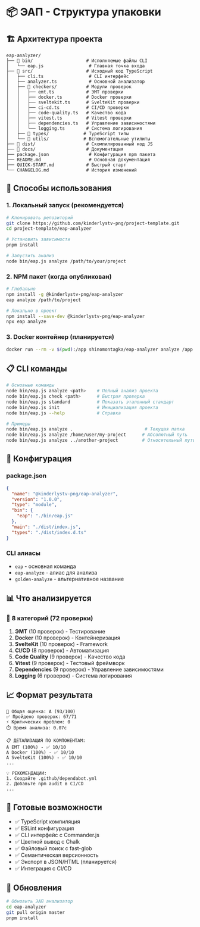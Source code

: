 # 📦 ЭАП - Структура упаковки

## 🏗️ Архитектура проекта

```
eap-analyzer/
├── 📁 bin/                    # Исполняемые файлы CLI
│   └── eap.js                 # Главная точка входа
├── 📁 src/                    # Исходный код TypeScript
│   ├── cli.ts                 # CLI интерфейс
│   ├── analyzer.ts            # Основной анализатор
│   ├── 📁 checkers/           # Модули проверок
│   │   ├── emt.ts            # ЭМТ проверки
│   │   ├── docker.ts         # Docker проверки
│   │   ├── sveltekit.ts      # SvelteKit проверки
│   │   ├── ci-cd.ts          # CI/CD проверки
│   │   ├── code-quality.ts   # Качество кода
│   │   ├── vitest.ts         # Vitest проверки
│   │   ├── dependencies.ts   # Управление зависимостями
│   │   └── logging.ts        # Система логирования
│   ├── 📁 types/             # TypeScript типы
│   └── 📁 utils/             # Вспомогательные утилиты
├── 📁 dist/                   # Скомпилированный код JS
├── 📁 docs/                   # Документация
├── package.json               # Конфигурация npm пакета
├── README.md                  # Основная документация
├── QUICK-START.md            # Быстрый старт
└── CHANGELOG.md              # История изменений
```

## 🚀 Способы использования

### 1. **Локальный запуск** (рекомендуется)

```bash
# Клонировать репозиторий
git clone https://github.com/kinderlystv-png/project-template.git
cd project-template/eap-analyzer

# Установить зависимости
pnpm install

# Запустить анализ
node bin/eap.js analyze /path/to/your/project
```

### 2. **NPM пакет** (когда опубликован)

```bash
# Глобально
npm install -g @kinderlystv-png/eap-analyzer
eap analyze /path/to/project

# Локально в проект
npm install --save-dev @kinderlystv-png/eap-analyzer
npx eap analyze
```

### 3. **Docker контейнер** (планируется)

```bash
docker run --rm -v $(pwd):/app shinomontagka/eap-analyzer analyze /app
```

## 📋 CLI команды

```bash
# Основные команды
node bin/eap.js analyze <path>    # Полный анализ проекта
node bin/eap.js check <path>      # Быстрая проверка
node bin/eap.js standard          # Показать эталонный стандарт
node bin/eap.js init              # Инициализация проекта
node bin/eap.js --help            # Справка

# Примеры
node bin/eap.js analyze .                           # Текущая папка
node bin/eap.js analyze /home/user/my-project      # Абсолютный путь
node bin/eap.js analyze ../another-project         # Относительный путь
```

## 🔧 Конфигурация

### package.json

```json
{
  "name": "@kinderlystv-png/eap-analyzer",
  "version": "1.0.0",
  "type": "module",
  "bin": {
    "eap": "./bin/eap.js"
  },
  "main": "./dist/index.js",
  "types": "./dist/index.d.ts"
}
```

### CLI алиасы

- `eap` - основная команда
- `eap-analyze` - алиас для анализа
- `golden-analyze` - альтернативное название

## 📊 Что анализируется

### 🎯 **8 категорий (72 проверки)**

1. **ЭМТ** (10 проверок) - Тестирование
2. **Docker** (10 проверок) - Контейнеризация
3. **SvelteKit** (10 проверок) - Framework
4. **CI/CD** (8 проверок) - Автоматизация
5. **Code Quality** (9 проверок) - Качество кода
6. **Vitest** (9 проверок) - Тестовый фреймворк
7. **Dependencies** (9 проверок) - Управление зависимостями
8. **Logging** (6 проверок) - Система логирования

## 📈 Формат результата

```
🎯 Общая оценка: A (93/100)
✅ Пройдено проверок: 67/71
⚡ Критических проблем: 0
⏱️ Время анализа: 0.07с

📋 ДЕТАЛИЗАЦИЯ ПО КОМПОНЕНТАМ:
A EMT (100%) - ✅ 10/10
A Docker (100%) - ✅ 10/10
A SvelteKit (100%) - ✅ 10/10
...

💡 РЕКОМЕНДАЦИИ:
1. Создайте .github/dependabot.yml
2. Добавьте npm audit в CI/CD
...
```

## 🎁 Готовые возможности

- ✅ TypeScript компиляция
- ✅ ESLint конфигурация
- ✅ CLI интерфейс с Commander.js
- ✅ Цветной вывод с Chalk
- ✅ Файловый поиск с fast-glob
- ✅ Семантическая версионность
- ✅ Экспорт в JSON/HTML (планируется)
- ✅ Интеграция с CI/CD

## 🔄 Обновления

```bash
# Обновить ЭАП анализатор
cd eap-analyzer
git pull origin master
pnpm install
```
